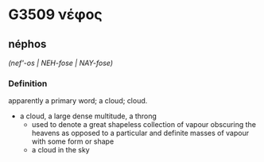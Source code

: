 # G3509 νέφος

## néphos

_(nef'-os | NEH-fose | NAY-fose)_

### Definition

apparently a primary word; a cloud; cloud.

- a cloud, a large dense multitude, a throng
  - used to denote a great shapeless collection of vapour obscuring the heavens as opposed to a particular and definite masses of vapour with some form or shape
  - a cloud in the sky


